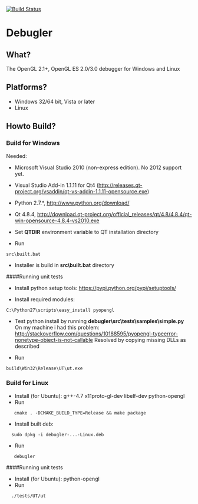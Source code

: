 [![Build Status](https://secure.travis-ci.org/debugler/debugler.png?branch=master)](http://travis-ci.org/debugler/debugler)

# Debugler

## What?

The OpenGL 2.1+, OpenGL ES 2.0/3.0 debugger for Windows and Linux

## Platforms?
* Windows 32/64 bit, Vista or later
* Linux  

## Howto Build?

### Build for Windows

Needed: 
 * Microsoft Visual Studio 2010 (non-express edition). No 2012 support yet.

 * Visual Studio Add-in 1.1.11 for Qt4 (http://releases.qt-project.org/vsaddin/qt-vs-addin-1.1.11-opensource.exe)

 * Python 2.7.*, http://www.python.org/download/

 * Qt 4.8.4, http://download.qt-project.org/official_releases/qt/4.8/4.8.4/qt-win-opensource-4.8.4-vs2010.exe

 * Set <b>QTDIR</b> environment variable to QT installation directory 

 * Run 
```
src\built.bat
```
 * Installer is build in <b>src\built.bat</b> directory

####Running unit tests

 * Install python setup tools: https://pypi.python.org/pypi/setuptools/

 * Install required modules:
```
C:\Python27\scripts\easy_install pyopengl
```
 * Test python install by running <b>debugler\src\tests\samples\simple.py</b>
   On my machine i had this problem: http://stackoverflow.com/questions/10188595/pyopengl-typeerror-nonetype-object-is-not-callable
   Resolved by copying missing DLLs as described

 * Run
  ```
  build\Win32\Release\UT\ut.exe
  ```

### Build for Linux

  * Install (for Ubuntu): g++-4.7 x11proto-gl-dev libelf-dev python-opengl
  * Run
```
   cmake . -DCMAKE_BUILD_TYPE=Release && make package
```
  * Install built deb:
```  
  sudo dpkg -i debugler-...-Linux.deb
```
  * Run
```  
   debugler
```

####Running unit tests

  * Install (for Ubuntu): python-opengl
  * Run
```
  ./tests/UT/ut
```

